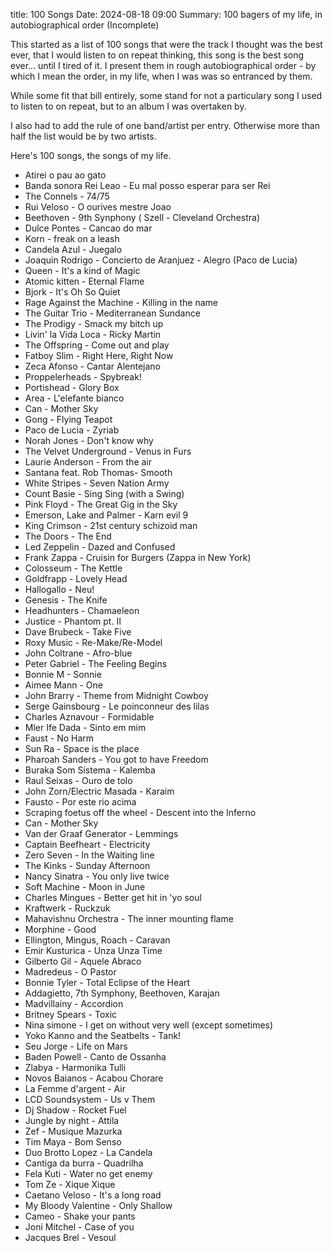 title: 100 Songs
Date: 2024-08-18 09:00
Summary: 100 bagers of my life, in autobiographical order (Incomplete)


This started as a list of 100 songs that were the track I thought was the best ever, that I would listen to on repeat thinking, this song is the best song ever... until I tired of it. I present them in rough autobiographical order - by which I mean the order, in my life, when I was was so entranced by them. 

While some fit that bill entirely, some stand for not a particulary song I used to listen to on repeat, but to an album I was overtaken by. 

I also had to add the rule of one band/artist per entry. Otherwise more than half the list would be by two artists. 

Here's 100 songs, the songs of my life.

- Atirei o pau ao gato
- Banda sonora Rei Leao - Eu mal posso esperar para ser Rei 
- The Connels - 74/75
- Rui Veloso - O ourives mestre Joao 
- Beethoven - 9th Synphony ( Szell - Cleveland Orchestra)
- Dulce Pontes - Cancao do mar
- Korn - freak on a leash
- Candela Azul - Juegalo
- Joaquin Rodrigo - Concierto de Aranjuez - Alegro (Paco de Lucia)
- Queen - It's a kind of Magic
- Atomic kitten - Eternal Flame
- Bjork - It's Oh So Quiet
- Rage Against the Machine - Killing in the name
- The Guitar Trio - Mediterranean Sundance
- The Prodigy - Smack my bitch up 
- Livin' la Vida Loca - Ricky Martin
- The Offspring - Come out and play
- Fatboy Slim - Right Here, Right Now
- Zeca Afonso - Cantar Alentejano
- Proppelerheads - Spybreak!
- Portishead - Glory Box 
- Area - L'elefante bianco
- Can - Mother Sky
- Gong - Flying Teapot
- Paco de Lucia - Zyriab
- Norah Jones - Don't know why
- The Velvet Underground - Venus in Furs  
- Laurie Anderson - From the air
- Santana feat. Rob Thomas- Smooth
- White Stripes - Seven Nation Army
- Count Basie - Sing Sing (with a Swing)
- Pink Floyd - The Great Gig in the Sky
- Emerson, Lake and Palmer - Karn evil 9
- King Crimson - 21st century schizoid man
- The Doors - The End  
- Led Zeppelin - Dazed and Confused
- Frank Zappa - Cruisin for Burgers (Zappa in New York)
- Colosseum - The Kettle
- Goldfrapp - Lovely Head
- Hallogallo - Neu!
- Genesis - The Knife
- Headhunters - Chamaeleon
- Justice - Phantom pt. II
- Dave Brubeck - Take Five
- Roxy Music - Re-Make/Re-Model
- John Coltrane - Afro-blue
- Peter Gabriel - The Feeling Begins
- Bonnie M - Sonnie
- Aimee Mann - One
- John Brarry - Theme from Midnight Cowboy
- Serge Gainsbourg - Le poinconneur des lilas
- Charles Aznavour - Formidable
- Mler Ife Dada - Sinto em mim
- Faust - No Harm
- Sun Ra - Space is the place
- Pharoah Sanders - You got to have Freedom
- Buraka Som Sistema - Kalemba
- Raul Seixas - Ouro de tolo
- John Zorn/Electric Masada - Karaim
- Fausto - Por este rio acima
- Scraping foetus off the wheel - Descent into the Inferno
- Can - Mother Sky
- Van der Graaf Generator - Lemmings 
- Captain Beefheart - Electricity
- Zero Seven - In the Waiting line
- The Kinks - Sunday Afternoon 
- Nancy Sinatra - You only live twice
- Soft Machine - Moon in June
- Charles Mingues - Better get hit in 'yo soul
- Kraftwerk - Ruckzuk
- Mahavishnu Orchestra - The inner mounting flame
- Morphine - Good
- Ellington, Mingus, Roach - Caravan
- Emir Kusturica - Unza Unza Time
- Gilberto Gil - Aquele Abraco
- Madredeus - O Pastor
- Bonnie Tyler - Total Eclipse of the Heart
- Addagietto, 7th Symphony, Beethoven, Karajan
- Madvillainy - Accordion
- Britney Spears - Toxic
- Nina simone - I get on without very well (except sometimes)
- Yoko Kanno and the Seatbelts - Tank!
- Seu Jorge - Life on Mars
- Baden Powell - Canto de Ossanha
- Zlabya - Harmonika Tulli
- Novos Baianos - Acabou Chorare
- La Femme d'argent - Air
- LCD Soundsystem - Us v Them
- Dj Shadow - Rocket Fuel
- Jungle by night - Attila
- Zef - Musique Mazurka
- Tim Maya - Bom Senso
- Duo Brotto Lopez - La Candela
- Cantiga da burra - Quadrilha
- Fela Kuti - Water no get enemy
- Tom Ze - Xique Xique
- Caetano Veloso - It's a long road
- My Bloody Valentine - Only Shallow
- Cameo - Shake your pants
- Joni Mitchel - Case of you
- Jacques Brel - Vesoul
